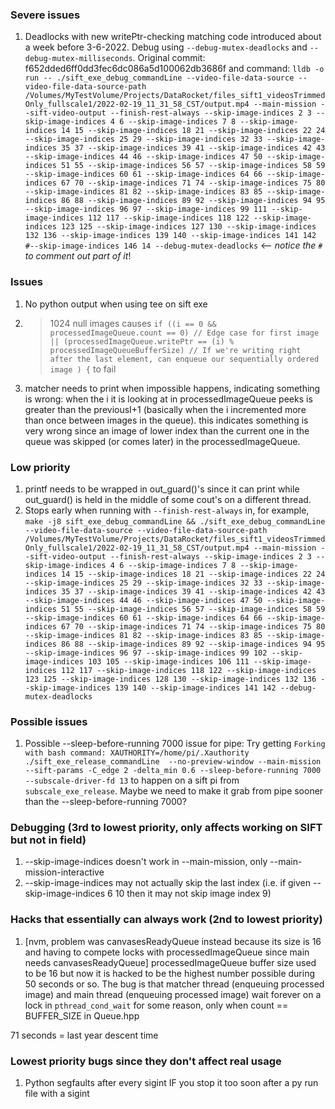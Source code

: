 ### Severe issues

1. Deadlocks with new writePtr-checking matching code introduced about a week before 3-6-2022. Debug using `--debug-mutex-deadlocks` and `--debug-mutex-milliseconds`. Original commit: f652dded6ff0dd3fec6dc086a5d100062db3686f and command: `lldb -o run -- ./sift_exe_debug_commandLine --video-file-data-source --video-file-data-source-path /Volumes/MyTestVolume/Projects/DataRocket/files_sift1_videosTrimmedOnly_fullscale1/2022-02-19_11_31_58_CST/output.mp4 --main-mission --sift-video-output --finish-rest-always --skip-image-indices 2 3 --skip-image-indices 4 6 --skip-image-indices 7 8 --skip-image-indices 14 15 --skip-image-indices 18 21 --skip-image-indices 22 24 --skip-image-indices 25 29 --skip-image-indices 32 33 --skip-image-indices 35 37 --skip-image-indices 39 41 --skip-image-indices 42 43 --skip-image-indices 44 46 --skip-image-indices 47 50 --skip-image-indices 51 55 --skip-image-indices 56 57 --skip-image-indices 58 59 --skip-image-indices 60 61 --skip-image-indices 64 66 --skip-image-indices 67 70 --skip-image-indices 71 74 --skip-image-indices 75 80 --skip-image-indices 81 82 --skip-image-indices 83 85 --skip-image-indices 86 88 --skip-image-indices 89 92 --skip-image-indices 94 95 --skip-image-indices 96 97 --skip-image-indices 99 111 --skip-image-indices 112 117 --skip-image-indices 118 122 --skip-image-indices 123 125 --skip-image-indices 127 130 --skip-image-indices 132 136 --skip-image-indices 139 140 --skip-image-indices 141 142 #--skip-image-indices 146 14 --debug-mutex-deadlocks` <-- *notice the `#` to comment out part of it*!

### Issues

1. No python output when using tee on sift exe
1. >1024 null images causes ```if ((i == 0 && processedImageQueue.count == 0) // Edge case for first image
        || (processedImageQueue.writePtr == (i) % processedImageQueueBufferSize) // If we're writing right after the last element, can enqueue our sequentially ordered image
        ) {``` to fail
2. matcher needs to print when impossible happens, indicating something is wrong: when the i it is looking at in processedImageQueue peeks is greater than the previousI+1 (basically when the i incremented more than once between images in the queue). this indicates something is very wrong since an image of lower index than the current one in the queue was skipped (or comes later) in the processedImageQueue.

### Low priority

1. printf needs to be wrapped in out_guard()'s since it can print while out_guard() is held in the middle of some cout's on a different thread.
2. Stops early when running with `--finish-rest-always` in, for example, `make -j8 sift_exe_debug_commandLine && ./sift_exe_debug_commandLine --video-file-data-source --video-file-data-source-path /Volumes/MyTestVolume/Projects/DataRocket/files_sift1_videosTrimmedOnly_fullscale1/2022-02-19_11_31_58_CST/output.mp4 --main-mission --sift-video-output --finish-rest-always --skip-image-indices 2 3 --skip-image-indices 4 6 --skip-image-indices 7 8 --skip-image-indices 14 15 --skip-image-indices 18 21 --skip-image-indices 22 24 --skip-image-indices 25 29 --skip-image-indices 32 33 --skip-image-indices 35 37 --skip-image-indices 39 41 --skip-image-indices 42 43 --skip-image-indices 44 46 --skip-image-indices 47 50 --skip-image-indices 51 55 --skip-image-indices 56 57 --skip-image-indices 58 59 --skip-image-indices 60 61 --skip-image-indices 64 66 --skip-image-indices 67 70 --skip-image-indices 71 74 --skip-image-indices 75 80 --skip-image-indices 81 82 --skip-image-indices 83 85 --skip-image-indices 86 88 --skip-image-indices 89 92 --skip-image-indices 94 95 --skip-image-indices 96 97 --skip-image-indices 99 102 --skip-image-indices 103 105 --skip-image-indices 106 111 --skip-image-indices 112 117 --skip-image-indices 118 122 --skip-image-indices 123 125 --skip-image-indices 128 130 --skip-image-indices 132 136 --skip-image-indices 139 140 --skip-image-indices 141 142 --debug-mutex-deadlocks`

### Possible issues

1. Possible --sleep-before-running 7000 issue for pipe: Try getting `Forking with bash command: XAUTHORITY=/home/pi/.Xauthority ./sift_exe_release_commandLine  --no-preview-window --main-mission --sift-params -C_edge 2 -delta_min 0.6 --sleep-before-running 7000 --subscale-driver-fd 13` to happen on a sift pi from `subscale_exe_release`. Maybe we need to make it grab from pipe sooner than the --sleep-before-running 7000?

### Debugging (3rd to lowest priority, only affects working on SIFT but not in field)

1. --skip-image-indices doesn't work in --main-mission, only --main-mission-interactive
2. --skip-image-indices may not actually skip the last index (i.e. if given  --skip-image-indices 6 10 then it may not skip image index 9)

### Hacks that essentially can always work (2nd to lowest priority)

1. [nvm, problem was canvasesReadyQueue instead because its size is 16 and having to compete locks with processedImageQueue since main needs canvasesReadyQueue] processedImageQueue buffer size used to be 16 but now it is hacked to be the highest number possible during 50 seconds or so. The bug is that matcher thread (enqueuing processed image) and main thread (enqueuing processed image) wait forever on a lock in `pthread_cond_wait` for some reason, only when count == BUFFER_SIZE in Queue.hpp

71 seconds = last year descent time

### Lowest priority bugs since they don't affect real usage

1. Python segfaults after every sigint IF you stop it too soon after a py run file with a sigint
